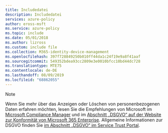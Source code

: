 ```yaml
---
title: Includedatei
description: Includedatei
services: azure-policy
author: eross-msft
ms.service: azure-policy
ms.topic: include
ms.date: 05/01/2018
ms.author: lizross
ms.custom: include file
ms.collection: M365-identity-device-management
ms.openlocfilehash: 397f728849250b010ff44da1c24f19e9a8f41aaf
ms.sourcegitcommit: 549352bdea93cc2809e3e0010bfcc10bd44dc728
ms.translationtype: MTE75
ms.contentlocale: de-DE
ms.lasthandoff: 08/09/2019
ms.locfileid: "68862055"
---
```

>[!Note]
>Wenn Sie mehr über das Anzeigen oder Löschen von personenbezogenen Daten erfahren möchten, lesen Sie die Empfehlungen von Microsoft im [Microsoft Compliance Manager](https://servicetrust.microsoft.com/ComplianceManager) und im [Abschnitt „DSGVO“ auf der Website zur Konformität von Microsoft 365 Enterprise](https://docs.microsoft.com/microsoft-365/compliance/gdpr). Allgemeine Informationen zur DSGVO finden Sie [im Abschnitt „DSGVO“ im Service Trust Portal](https://servicetrust.microsoft.com/ViewPage/GDPRGetStarted).
